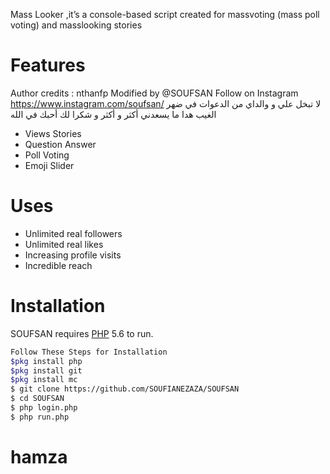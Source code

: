 



Mass Looker ,it’s a console-based script created for massvoting (mass poll voting) and masslooking stories

# Features
 Author credits : nthanfp
 Modified by @SOUFSAN Follow on Instagram https://www.instagram.com/soufsan/ 
 لا تبخل علي و والداي من الدعوات في ضهر الغيب هدا ما يسعدني أكثر و أكثر و شكرا لك أحبك في الله

  - Views Stories
  - Question Answer
  - Poll Voting
  - Emoji Slider
  
# Uses 
   - Unlimited real followers
   - Unlimited real likes
   - Increasing profile visits
   - Incredible reach
   
# Installation

SOUFSAN requires [PHP](https://www.php.net/) 5.6 to run.

```sh
Follow These Steps for Installation
$pkg install php
$pkg install git
$pkg install mc
$ git clone https://github.com/SOUFIANEZAZA/SOUFSAN
$ cd SOUFSAN
$ php login.php
$ php run.php
```

# hamza
